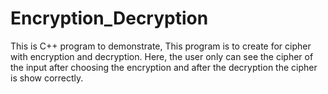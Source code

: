 # Encryption_Decryption
This is C++ program to demonstrate, This program is to create for cipher with encryption and decryption. Here, the user only can see the cipher of the input after choosing the encryption and after the decryption the cipher is show correctly.
